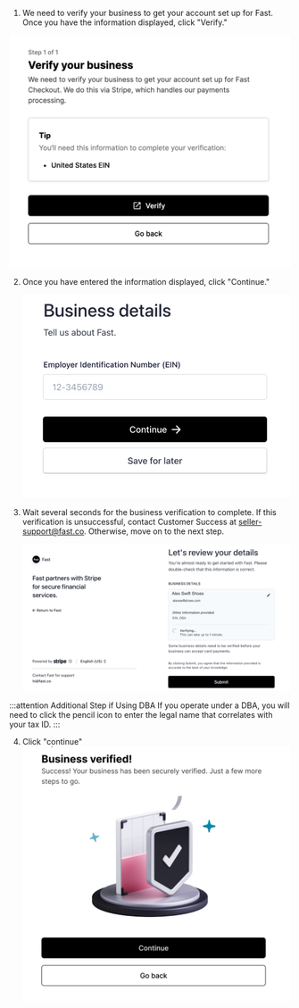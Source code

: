 1.  We need to verify your business to get your account set up for Fast. Once you have the information displayed, click "Verify."

![Business verification](images/bcwc-verifybusiness.png)

2. Once you have entered the information displayed, click "Continue."

   ![Business EIN details](images/bcwc05.png)

3. Wait several seconds for the business verification to complete. If this verification is unsuccessful, contact Customer Success at [seller-support@fast.co](mailto:seller-support@fast.co). Otherwise, move on to the next step.

   ![Business verification](images/bcwc06.png)

:::attention Additional Step if Using DBA
If you operate under a DBA, you will need to click the pencil icon to enter the legal name that correlates with your tax ID.
:::

4. Click "continue"
   ![Fast partners with Stripe notification](images/bcwc07.png)
